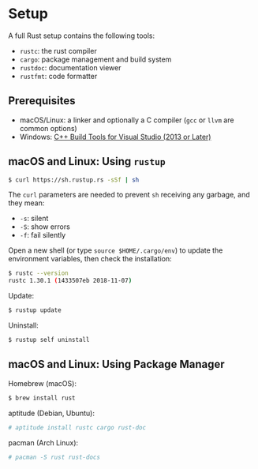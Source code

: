 # Setup

A full Rust setup contains the following tools:

- `rustc`: the rust compiler
- `cargo`: package management and build system
- `rustdoc`: documentation viewer
- `rustfmt`: code formatter

## Prerequisites

- macOS/Linux: a linker and optionally a C compiler (`gcc` or `llvm` are common options)
- Windows: [C++ Build Tools for Visual Studio (2013 or Later)](https://www.visualstudio.com/downloads)

## macOS and Linux: Using `rustup`

```bash
$ curl https://sh.rustup.rs -sSf | sh 
```

The `curl` parameters are needed to prevent `sh` receiving any garbage, and they mean:

- `-s`: silent
- `-S`: show errors
- `-f`: fail silently

Open a new shell (or type `source $HOME/.cargo/env`) to update the environment
variables, then check the installation:

```bash
$ rustc --version
rustc 1.30.1 (1433507eb 2018-11-07)
```

Update:

```bash
$ rustup update
```

Uninstall:

```bash
$ rustup self uninstall
```

## macOS and Linux: Using Package Manager

Homebrew (macOS):

```bash
$ brew install rust
```

aptitude (Debian, Ubuntu):

```bash
# aptitude install rustc cargo rust-doc
```

pacman (Arch Linux):

```bash
# pacman -S rust rust-docs
```
